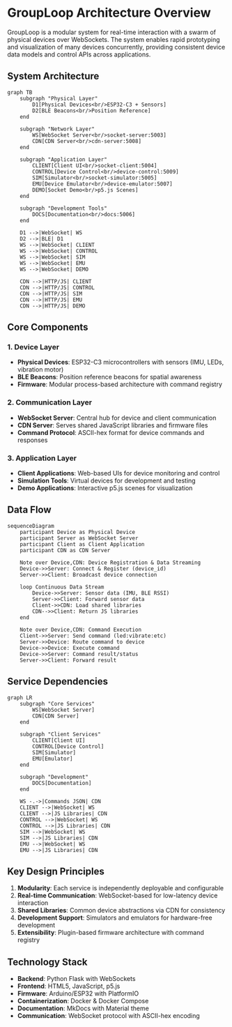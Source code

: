 # GroupLoop Architecture Overview

GroupLoop is a modular system for real-time interaction with a swarm of physical devices over WebSockets. The system enables rapid prototyping and visualization of many devices concurrently, providing consistent device data models and control APIs across applications.

## System Architecture

```mermaid
graph TB
    subgraph "Physical Layer"
        D1[Physical Devices<br/>ESP32-C3 + Sensors]
        D2[BLE Beacons<br/>Position Reference]
    end
    
    subgraph "Network Layer"
        WS[WebSocket Server<br/>socket-server:5003]
        CDN[CDN Server<br/>cdn-server:5008]
    end
    
    subgraph "Application Layer"
        CLIENT[Client UI<br/>socket-client:5004]
        CONTROL[Device Control<br/>device-control:5009]
        SIM[Simulator<br/>socket-simulator:5005]
        EMU[Device Emulator<br/>device-emulator:5007]
        DEMO[Socket Demo<br/>p5.js Scenes]
    end
    
    subgraph "Development Tools"
        DOCS[Documentation<br/>docs:5006]
    end
    
    D1 -->|WebSocket| WS
    D2 -->|BLE| D1
    WS -->|WebSocket| CLIENT
    WS -->|WebSocket| CONTROL
    WS -->|WebSocket| SIM
    WS -->|WebSocket| EMU
    WS -->|WebSocket| DEMO
    
    CDN -->|HTTP/JS| CLIENT
    CDN -->|HTTP/JS| CONTROL
    CDN -->|HTTP/JS| SIM
    CDN -->|HTTP/JS| EMU
    CDN -->|HTTP/JS| DEMO
```

## Core Components

### 1. Device Layer
- **Physical Devices**: ESP32-C3 microcontrollers with sensors (IMU, LEDs, vibration motor)
- **BLE Beacons**: Position reference beacons for spatial awareness
- **Firmware**: Modular process-based architecture with command registry

### 2. Communication Layer
- **WebSocket Server**: Central hub for device and client communication
- **CDN Server**: Serves shared JavaScript libraries and firmware files
- **Command Protocol**: ASCII-hex format for device commands and responses

### 3. Application Layer
- **Client Applications**: Web-based UIs for device monitoring and control
- **Simulation Tools**: Virtual devices for development and testing
- **Demo Applications**: Interactive p5.js scenes for visualization

## Data Flow

```mermaid
sequenceDiagram
    participant Device as Physical Device
    participant Server as WebSocket Server
    participant Client as Client Application
    participant CDN as CDN Server
    
    Note over Device,CDN: Device Registration & Data Streaming
    Device->>Server: Connect & Register (device_id)
    Server->>Client: Broadcast device connection
    
    loop Continuous Data Stream
        Device->>Server: Sensor data (IMU, BLE RSSI)
        Server->>Client: Forward sensor data
        Client->>CDN: Load shared libraries
        CDN-->>Client: Return JS libraries
    end
    
    Note over Device,CDN: Command Execution
    Client->>Server: Send command (led:vibrate:etc)
    Server->>Device: Route command to device
    Device->>Device: Execute command
    Device->>Server: Command result/status
    Server->>Client: Forward result
```

## Service Dependencies

```mermaid
graph LR
    subgraph "Core Services"
        WS[WebSocket Server]
        CDN[CDN Server]
    end
    
    subgraph "Client Services"
        CLIENT[Client UI]
        CONTROL[Device Control]
        SIM[Simulator]
        EMU[Emulator]
    end
    
    subgraph "Development"
        DOCS[Documentation]
    end
    
    WS -.->|Commands JSON| CDN
    CLIENT -->|WebSocket| WS
    CLIENT -->|JS Libraries| CDN
    CONTROL -->|WebSocket| WS
    CONTROL -->|JS Libraries| CDN
    SIM -->|WebSocket| WS
    SIM -->|JS Libraries| CDN
    EMU -->|WebSocket| WS
    EMU -->|JS Libraries| CDN
```

## Key Design Principles

1. **Modularity**: Each service is independently deployable and configurable
2. **Real-time Communication**: WebSocket-based for low-latency device interaction
3. **Shared Libraries**: Common device abstractions via CDN for consistency
4. **Development Support**: Simulators and emulators for hardware-free development
5. **Extensibility**: Plugin-based firmware architecture with command registry

## Technology Stack

- **Backend**: Python Flask with WebSockets
- **Frontend**: HTML5, JavaScript, p5.js
- **Firmware**: Arduino/ESP32 with PlatformIO
- **Containerization**: Docker & Docker Compose
- **Documentation**: MkDocs with Material theme
- **Communication**: WebSocket protocol with ASCII-hex encoding
